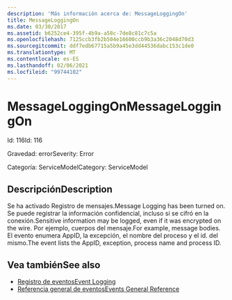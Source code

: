 ```yaml
---
description: 'Más información acerca de: MessageLoggingOn'
title: MessageLoggingOn
ms.date: 03/30/2017
ms.assetid: b6252ce4-395f-4b9a-a58c-7de8c81c7c5a
ms.openlocfilehash: 7125ccb3fb2b504e16600ccb9b3a36c2048d70d3
ms.sourcegitcommit: ddf7edb67715a5b9a45e3dd44536dabc153c1de0
ms.translationtype: MT
ms.contentlocale: es-ES
ms.lasthandoff: 02/06/2021
ms.locfileid: "99744102"
---
```

# <a name="messageloggingon"></a><span data-ttu-id="c4b3c-103">MessageLoggingOn</span><span class="sxs-lookup"><span data-stu-id="c4b3c-103">MessageLoggingOn</span></span>

<span data-ttu-id="c4b3c-104">Id: 116</span><span class="sxs-lookup"><span data-stu-id="c4b3c-104">Id: 116</span></span>  
  
 <span data-ttu-id="c4b3c-105">Gravedad: error</span><span class="sxs-lookup"><span data-stu-id="c4b3c-105">Severity: Error</span></span>  
  
 <span data-ttu-id="c4b3c-106">Categoría: ServiceModel</span><span class="sxs-lookup"><span data-stu-id="c4b3c-106">Category: ServiceModel</span></span>  
  
## <a name="description"></a><span data-ttu-id="c4b3c-107">Descripción</span><span class="sxs-lookup"><span data-stu-id="c4b3c-107">Description</span></span>  

 <span data-ttu-id="c4b3c-108">Se ha activado Registro de mensajes.</span><span class="sxs-lookup"><span data-stu-id="c4b3c-108">Message Logging has been turned on.</span></span> <span data-ttu-id="c4b3c-109">Se puede registrar la información confidencial, incluso si se cifró en la conexión.</span><span class="sxs-lookup"><span data-stu-id="c4b3c-109">Sensitive information may be logged, even if it was encrypted on the wire.</span></span> <span data-ttu-id="c4b3c-110">Por ejemplo, cuerpos del mensaje.</span><span class="sxs-lookup"><span data-stu-id="c4b3c-110">For example, message bodies.</span></span> <span data-ttu-id="c4b3c-111">El evento enumera AppID, la excepción, el nombre del proceso y el id. del mismo.</span><span class="sxs-lookup"><span data-stu-id="c4b3c-111">The event lists the AppID, exception, process name and process ID.</span></span>  
  
## <a name="see-also"></a><span data-ttu-id="c4b3c-112">Vea también</span><span class="sxs-lookup"><span data-stu-id="c4b3c-112">See also</span></span>

- [<span data-ttu-id="c4b3c-113">Registro de eventos</span><span class="sxs-lookup"><span data-stu-id="c4b3c-113">Event Logging</span></span>](index.md)
- [<span data-ttu-id="c4b3c-114">Referencia general de eventos</span><span class="sxs-lookup"><span data-stu-id="c4b3c-114">Events General Reference</span></span>](events-general-reference.md)

